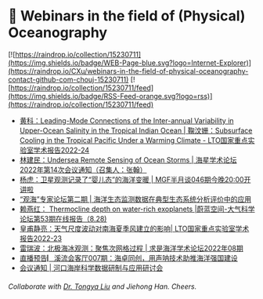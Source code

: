 # 🌊 Webinars in the field of (Physical) Oceanography

[![https://raindrop.io/collection/15230711](https://img.shields.io/badge/WEB-Page-blue.svg?logo=Internet-Explorer)](https://raindrop.io/CXu/webinars-in-the-field-of-physical-oceanography-contact-github-com-chouj-15230711) [![https://raindrop.io/collection/15230711/feed](https://img.shields.io/badge/RSS-Feed-orange.svg?logo=rss)](https://raindrop.io/collection/15230711/feed)

<!-- BLOG-POST-LIST:START -->
- [黄科：Leading-Mode Connections of the Inter-annual Variability in Upper-Ocean Salinity in the Tropical Indian Ocean | 鞠汶姗：Subsurface Cooling in the Tropical Pacific Under a Warming Climate - LTO国家重点实验室学术报告2022-24](https://mp.weixin.qq.com/s/yNW_YiVoAVQ_gVSkZGf_3Q)
- [林建民：Undersea Remote Sensing of Ocean Storms | 海星学术论坛 2022年第14次会议通知（召集人：张翰）](https://mp.weixin.qq.com/s/oSyAK3TVJbPrxSqE_IBzSg)
- [杨虎：卫星观测记录了“婴儿态”的海洋变暖 | MGF半月谈046期今晚20:00开讲啦](https://mp.weixin.qq.com/s/B4AX0nGVq4NeDDgZQgriwg)
- [“观海”专家论坛第二期 | 海洋生态监测数据在典型生态系统分析评价中的应用](https://mp.weixin.qq.com/s/qnhhU0F7Wk406obXRn0bLw)
- [赖燕红： Thermocline depth on water-rich exoplanets |蔚蓝空间-大气科学论坛第53期在线报告（8.28&rpar;](https://mp.weixin.qq.com/s/qTJzw2Jp5rpN7eZPtujVfw)
- [皇甫静亮：天气尺度波动对南海夏季风建立的影响| LTO国家重点实验室学术报告2022-23](https://mp.weixin.qq.com/s/xU8Uq6ekRFhea1eHylnQ9g)
- [雷瑞波：北极海冰观测：聚焦次网格过程 | 求是海洋学术论坛2022年08期](https://mp.weixin.qq.com/s/gO_Cqm_mTmxMbwcwiH0CeQ)
- [直播预告▏溪流会客厅007期：海卓同创，用声呐技术助推海洋强国建设](https://mp.weixin.qq.com/s/8tKsmnApddj4p4xsgTY_Dg)
- [会议通知 | 河口海岸科学数据研制与应用研讨会](https://mp.weixin.qq.com/s/atw0Y1U1sIT-myMcI6xXxw)
<!-- BLOG-POST-LIST:END -->

###### Collaborate with [Dr. Tongya Liu](https://liutongya.github.io/) and Jiehong Han. Cheers.
